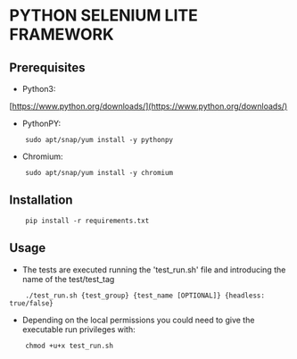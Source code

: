 # PYTHON SELENIUM LITE FRAMEWORK


## Prerequisites

* Python3:

[https://www.python.org/downloads/](https://www.python.org/downloads/)

* PythonPY:
```
    sudo apt/snap/yum install -y pythonpy
```

* Chromium:
```
    sudo apt/snap/yum install -y chromium
```

## Installation

```
    pip install -r requirements.txt
```

## Usage

* The tests are executed running the 'test_run.sh' file and introducing the name of the test/test_tag

```
    ./test_run.sh {test_group} {test_name [OPTIONAL]} {headless: true/false}
```
* Depending on the local permissions you could need to give the executable run privileges with:

```
    chmod +u+x test_run.sh
```

